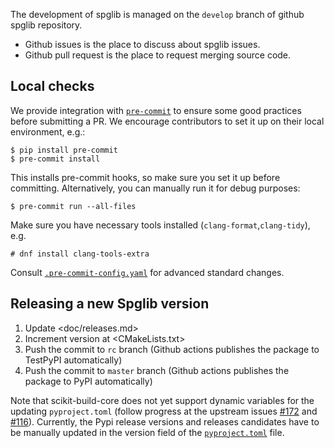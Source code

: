 The development of spglib is managed on the `develop` branch of github spglib
repository.

- Github issues is the place to discuss about spglib issues.
- Github pull request is the place to request merging source code.

## Local checks

We provide integration with [`pre-commit`](https://pre-commit.com/) to ensure
some good practices before submitting a PR. We encourage contributors to set
it up on their local environment, e.g.:
```console
$ pip install pre-commit
$ pre-commit install
```

This installs pre-commit hooks, so make sure you set it up before committing.
Alternatively, you can manually run it for debug purposes:
```console
$ pre-commit run --all-files
```

Make sure you have necessary tools installed (`clang-format`,`clang-tidy`), e.g.
```console
# dnf install clang-tools-extra
```

Consult [`.pre-commit-config.yaml`](.pre-commit-config.yaml) for advanced
standard changes.

## Releasing a new Spglib version

1. Update <doc/releases.md>
2. Increment version at <CMakeLists.txt>
3. Push the commit to `rc` branch (Github actions publishes the package to TestPyPI automatically)
4. Push the commit to `master` branch (Github actions publishes the package to PyPI automatically)

Note that scikit-build-core does not yet support dynamic variables for the
updating `pyproject.toml` (follow progress at the upstream issues
[#172](https://github.com/scikit-build/scikit-build-core/issues/172) and
[#116](https://github.com/scikit-build/scikit-build-core/issues/116)).
Currently, the Pypi release versions and releases candidates have to be
manually updated in the version field of the [`pyproject.toml`](pyproject.toml)
file.
